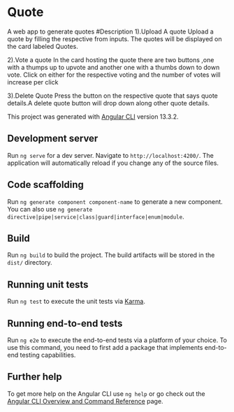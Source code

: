 # Quote
A web app to generate quotes
#Description
1).Upload A quote
Upload a quote by filling the respective from inputs.
The quotes will be displayed on the card labeled Quotes.

2).Vote a quote
In the card hosting the quote there are two buttons ,one with a thumps up to upvote and another one with a thumbs down to down vote. Click on either for the respective voting and the number of votes will increase per click

3).Delete Quote
Press the button on the respective quote that says quote details.A delete quote button will drop down along other quote details.

This project was generated with [Angular CLI](https://github.com/angular/angular-cli) version 13.3.2.

## Development server

Run `ng serve` for a dev server. Navigate to `http://localhost:4200/`. The application will automatically reload if you change any of the source files.

## Code scaffolding

Run `ng generate component component-name` to generate a new component. You can also use `ng generate directive|pipe|service|class|guard|interface|enum|module`.

## Build

Run `ng build` to build the project. The build artifacts will be stored in the `dist/` directory.

## Running unit tests

Run `ng test` to execute the unit tests via [Karma](https://karma-runner.github.io).

## Running end-to-end tests

Run `ng e2e` to execute the end-to-end tests via a platform of your choice. To use this command, you need to first add a package that implements end-to-end testing capabilities.

## Further help

To get more help on the Angular CLI use `ng help` or go check out the [Angular CLI Overview and Command Reference](https://angular.io/cli) page.

